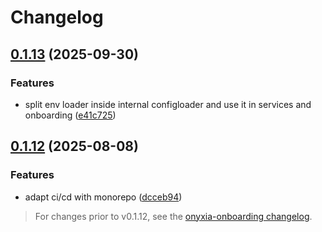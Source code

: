 # Changelog

## [0.1.13](https://github.com/onyxia-datalab/onyxia-backend/compare/onboarding-v0.1.12...onboarding-v0.1.13) (2025-09-30)


### Features

* split env loader inside internal configloader and use it in services and onboarding ([e41c725](https://github.com/onyxia-datalab/onyxia-backend/commit/e41c72595a60e51f6c9c548e48c0a9d86da7ce88))

## [0.1.12](https://github.com/onyxia-datalab/onyxia-backend/compare/onboarding-v0.1.11...onboarding-v0.1.12) (2025-08-08)


### Features

* adapt ci/cd with monorepo ([dcceb94](https://github.com/onyxia-datalab/onyxia-backend/commit/dcceb9474a8559cf63728b4e7b929524689b1904))

> For changes prior to v0.1.12, see the [onyxia-onboarding changelog](https://github.com/onyxia-datalab/onyxia-onboarding/blob/main/CHANGELOG.md).
